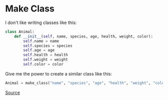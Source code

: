 # Make Class

I don't like writing classes like this:

```python
class Animal:
    def __init__(self, name, species, age, health, weight, color):
        self.name = name
        self.species = species
        self.age = age
        self.health = health
        self.weight = weight
        self.color = color
```    
 
Give me the power to create a similar class like this:

```python
Animal = make_class("name", "species", "age", "health", "weight", "color")
```

[Source](https://www.codewars.com/kata/5d774cfde98179002a7cb3c8)